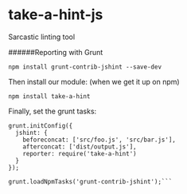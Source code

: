 # take-a-hint-js
Sarcastic linting tool 




######Reporting with Grunt

```npm install grunt-contrib-jshint --save-dev```

Then install our module: (when we get it up on npm)

```npm install take-a-hint```

Finally, set the grunt tasks:

```
grunt.initConfig({
  jshint: {
    beforeconcat: ['src/foo.js', 'src/bar.js'],
    afterconcat: ['dist/output.js'],
    reporter: require('take-a-hint')
  }
});

grunt.loadNpmTasks('grunt-contrib-jshint');```
